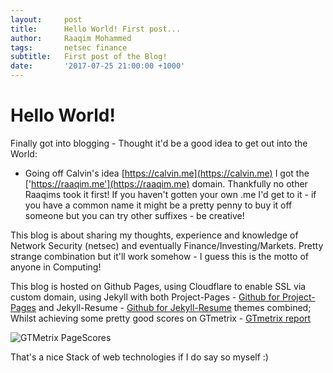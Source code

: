```yaml
---
layout:     post
title:      Hello World! First post...
author:     Raaqim Mohammed
tags: 		netsec finance
subtitle:  	First post of the Blog!
date:       '2017-07-25 21:00:00 +1000'
---
```


# Hello World!

Finally got into blogging - Thought it'd be a good idea to get out into the World:

* Going off Calvin's idea [https://calvin.me](https://calvin.me) I got the ['https://raaqim.me'](https://raaqim.me) domain. Thankfully no other Raaqims took it first! If you haven't gotten your own .me I'd get to it - if you have a common name it might be a pretty penny to buy it off someone but you can try other suffixes - be creative!

This blog is about sharing my thoughts, experience and knowledge of Network Security (netsec) and eventually Finance/Investing/Markets. Pretty strange combination but it'll work somehow - I guess this is the motto of anyone in Computing!

This blog is hosted on Github Pages, using Cloudflare to enable SSL via custom domain, using Jekyll with both Project-Pages - [Github for Project-Pages](https://github.com/projectpages/project-pages) and Jekyll-Resume - [Github for Jekyll-Resume](https://github.com/mattcouchman/jekyll-resume) themes combined; Whilst achieving some pretty good scores on GTmetrix - [GTmetrix report](https://gtmetrix.com/reports/raaqim.me/LrpkW2GB)

![GTMetrix PageScores](https://raaqim.me/img/pagespeed.png)

That's a nice Stack of web technologies if I do say so myself :)